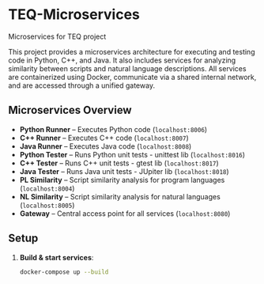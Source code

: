 # TEQ-Microservices
Microservices for TEQ project

This project provides a microservices architecture for executing and testing code in Python, C++, and Java. It also includes services for analyzing similarity between scripts and natural language descriptions. All services are containerized using Docker, communicate via a shared internal network, and are accessed through a unified gateway.

## Microservices Overview

- **Python Runner** – Executes Python code (`localhost:8006`)
- **C++ Runner** – Executes C++ code (`localhost:8007`)
- **Java Runner** – Executes Java code (`localhost:8008`)
- **Python Tester** – Runs Python unit tests - unittest lib (`localhost:8016`)
- **C++ Tester** – Runs C++ unit tests - gtest lib (`localhost:8017`)
- **Java Tester** – Runs Java unit tests - JUpiter lib (`localhost:8018`)
- **PL Similarity** – Script similarity analysis for program languages (`localhost:8004`)
- **NL Similarity** – Script similarity analysis for natural languages (`localhost:8005`)
- **Gateway** – Central access point for all services (`localhost:8080`)

## Setup

1. **Build & start services**:
   ```bash
   docker-compose up --build
